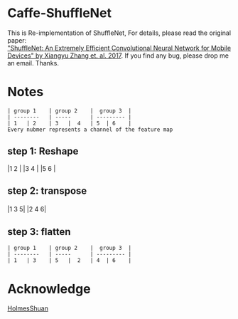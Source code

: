 # Caffe-ShuffleNet
This is Re-implementation of ShuffleNet, For details, please read the original paper:  
["ShuffleNet: An Extremely Efficient Convolutional
Neural Network for Mobile Devices" by Xiangyu Zhang et. al. 2017](https://arxiv.org/pdf/1707.01083.pdf). If you find any bug, please drop me an email. Thanks.

# Notes
    | group 1    | group 2    |  group 3  |
    | --------   | -----      | --------- |
    | 1   | 2    | 3   |  4   | 5  | 6    |
    Every nubmer represents a channel of the feature map
## step 1: Reshape  
|1  2 |
|3  4 |
|5  6 |
## step 2: transpose  
|1 3 5|
|2 4 6|　　
## step 3: flatten  
    | group 1    | group 2    |  group 3  |
    | --------   | -----      | --------- |
    | 1   | 3    | 5   |  2   | 4  | 6    |

# Acknowledge  
[HolmesShuan](https://github.com/HolmesShuan)
